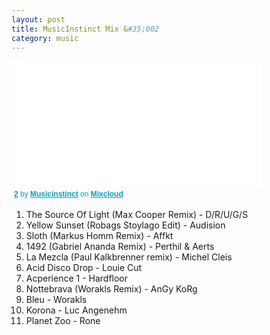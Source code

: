 ```yaml
---
layout: post
title: MusicInstinct Mix &#35;002
category: music
---
```

<!--break-->
<iframe width="400" height="200" src="//www.mixcloud.com/widget/iframe/?feed=http%3A%2F%2Fwww.mixcloud.com%2Fmusicinstinct%2F002%2F&embed_uuid=c9e9bf29-1a59-4864-9652-76ad5f6afb38&stylecolor=&embed_type=widget_standard&hide_cover=" frameborder="0"></iframe><div style="clear:both; height:3px; width:392px;"></div><p style="display:block; font-size:12px; font-family:Helvetica, Arial, sans-serif; margin:0; padding: 3px 4px; color:#02a0c7; width:392px;"><a href="http://www.mixcloud.com/musicinstinct/002/?utm_source=widget&amp;utm_medium=web&amp;utm_campaign=base_links&amp;utm_term=resource_link" target="_blank" style="color:#02a0c7; font-weight:bold;">2</a><span> by </span><a href="http://www.mixcloud.com/musicinstinct/?utm_source=widget&amp;utm_medium=web&amp;utm_campaign=base_links&amp;utm_term=profile_link" target="_blank" style="color:#02a0c7; font-weight:bold;">Musicinstinct</a><span> on </span><a href="http://www.mixcloud.com/?utm_source=widget&utm_medium=web&utm_campaign=base_links&utm_term=homepage_link" target="_blank" style="color:#02a0c7; font-weight:bold;"> Mixcloud</a></p>

<ol>
<li>The Source Of Light (Max Cooper Remix) - D/R/U/G/S</li>
<li>Yellow Sunset (Robags Stoylago Edit) - Audision</li>
<li>Sloth (Markus Homm Remix) - Affkt</li>
<li>1492 (Gabriel Ananda Remix) - Perthil &amp; Aerts</li>
<li>La Mezcla (Paul Kalkbrenner remix) - Michel Cleis</li>
<li>Acid Disco Drop - Louie Cut</li>
<li>Acperience 1 - Hardfloor</li>
<li>Nottebrava (Worakls Remix) - AnGy KoRg</li>
<li>Bleu - Worakls</li>
<li>Korona - Luc Angenehm</li>
<li>Planet Zoo - Rone</li>
</ol>
